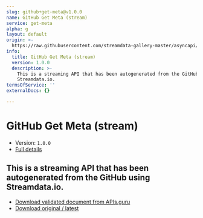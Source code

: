 ```yaml
---
slug: github+get-meta@v1.0.0
name: GitHub Get Meta (stream)
service: get-meta
alpha: g
layout: default
origin: >-
  https://raw.githubusercontent.com/streamdata-gallery-master/asyncapi/master/_listings/github/github-get-meta-stream-async.md
info:
  title: GitHub Get Meta (stream)
  version: 1.0.0
  description: >-
    This is a streaming API that has been autogenerated from the GitHub using
    Streamdata.io.
termsOfService: ''
externalDocs: {}

---
```

# GitHub Get Meta (stream)

* Version: `1.0.0`
* [Full details](../html/github+get-meta@v1.0.0.html)



## This is a streaming API that has been autogenerated from the GitHub using Streamdata.io.



* [Download validated document from APIs.guru](https://raw.githubusercontent.com/APIs-guru/asyncapi-directory/master/docs/APIs/github%2Bget-meta%40v1.0.0.yaml)
* [Download original / latest](https://raw.githubusercontent.com/streamdata-gallery-master/asyncapi/master/_listings/github/github-get-meta-stream-async.md)

<script type="application/ld+json">
{
  "@context": "http://schema.org/",
  "@type": "WebAPI",
  "description": "This is a streaming API that has been autogenerated from the GitHub using Streamdata.io.",
  "documentation": "",

  "name": "GitHub Get Meta (stream)"
}
</script>
